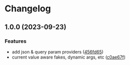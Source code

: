 # Changelog

## 1.0.0 (2023-09-23)


### Features

* add json & query param providers ([456fd65](https://github.com/mdshack/dbanon/commit/456fd65a822e3b3208249759ad3888f684053717))
* current value aware fakes, dynamic args, etc ([c0ae67f](https://github.com/mdshack/dbanon/commit/c0ae67f20c0a5962671d6243bb3f7759d460d5b6))
